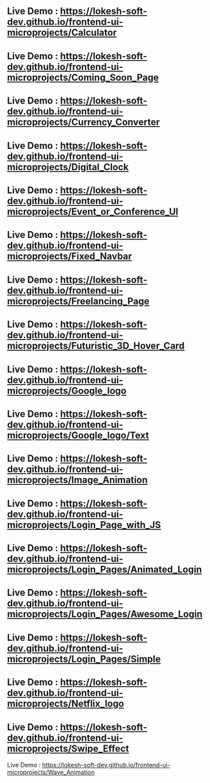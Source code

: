 Live Demo : https://lokesh-soft-dev.github.io/frontend-ui-microprojects/Calculator <br>
---
Live Demo : https://lokesh-soft-dev.github.io/frontend-ui-microprojects/Coming_Soon_Page <br>
---
Live Demo : https://lokesh-soft-dev.github.io/frontend-ui-microprojects/Currency_Converter <br>
---
Live Demo : https://lokesh-soft-dev.github.io/frontend-ui-microprojects/Digital_Clock <br>
---
Live Demo : https://lokesh-soft-dev.github.io/frontend-ui-microprojects/Event_or_Conference_UI <br>
---
Live Demo : https://lokesh-soft-dev.github.io/frontend-ui-microprojects/Fixed_Navbar <br>
---
Live Demo : https://lokesh-soft-dev.github.io/frontend-ui-microprojects/Freelancing_Page <br>
---
Live Demo : https://lokesh-soft-dev.github.io/frontend-ui-microprojects/Futuristic_3D_Hover_Card <br>
---
Live Demo : https://lokesh-soft-dev.github.io/frontend-ui-microprojects/Google_logo <br>
---
Live Demo : https://lokesh-soft-dev.github.io/frontend-ui-microprojects/Google_logo/Text <br>
---
Live Demo : https://lokesh-soft-dev.github.io/frontend-ui-microprojects/Image_Animation <br>
---
Live Demo : https://lokesh-soft-dev.github.io/frontend-ui-microprojects/Login_Page_with_JS <br>
---
Live Demo : https://lokesh-soft-dev.github.io/frontend-ui-microprojects/Login_Pages/Animated_Login <br>
---
Live Demo : https://lokesh-soft-dev.github.io/frontend-ui-microprojects/Login_Pages/Awesome_Login <br>
---
Live Demo : https://lokesh-soft-dev.github.io/frontend-ui-microprojects/Login_Pages/Simple <br>
---
Live Demo : https://lokesh-soft-dev.github.io/frontend-ui-microprojects/Netflix_logo <br>
---
Live Demo : https://lokesh-soft-dev.github.io/frontend-ui-microprojects/Swipe_Effect <br>
---
Live Demo : https://lokesh-soft-dev.github.io/frontend-ui-microprojects/Wave_Animation <br>

